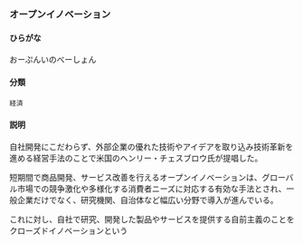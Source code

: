 <div style="display:none;">

## [あ行](securities-terms?id=あ行)

</div>

### オープンイノベーション

#### ひらがな

おーぷんいのべーしょん

#### 分類

`経済`

#### 説明

自社開発にこだわらず、外部企業の優れた技術やアイデアを取り込み技術革新を進める経営手法のことで米国のヘンリー・チェスブロウ氏が提唱した。
短期間で商品開発、サービス改善を行えるオープンイノベーションは、グローバル市場での競争激化や多様化する消費者ニーズに対応する有効な手法とされ、一般企業だけでなく、研究機関、自治体など幅広い分野で導入が進んでいる。
 
これに対し、自社で研究、開発した製品やサービスを提供する自前主義のことをクローズドイノベーションという

<div style="display:none;">

## [か行](securities-terms?id=か行)
## [さ行](securities-terms?id=さ行)
## [た行](securities-terms?id=た行)
## [な行](securities-terms?id=な行)
## [は行](securities-terms?id=は行)
## [ま行](securities-terms?id=ま行)
## [や行](securities-terms?id=や行)
## [ら行](securities-terms?id=ら行)
## [わ行](securities-terms?id=わ行)
## [英数字・記号](securities-terms?id=英数字・記号)

</div>

